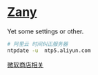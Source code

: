 # [Zany](https://github.com/chaosannals/zany)

Yet some settings or other.

```bash
# 阿里云 时间纠正服务器
ntpdate -u  ntp5.aliyun.com
```

[微软商店相关](https://store.rg-adguard.net/)

